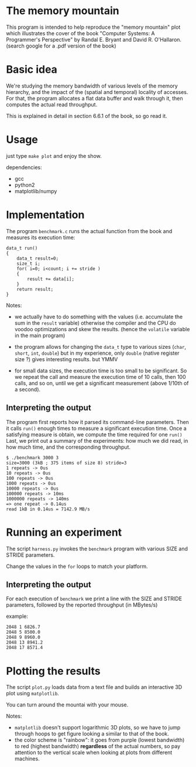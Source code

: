The memory mountain
===================

This program is intended to  help reproduce the "memory mountain" plot
which  illustrates  the  cover  of   the  book  "Computer  Systems:  A
Programmer's Perspective" by Randal E. Bryant and David R. O'Hallaron.
(search google for a .pdf version of the book)

# Basic idea

We're studying  the memory bandwidth  of various levels of  the memory
hierarchy, and  the impact of  the (spatial and temporal)  locality of
accesses. For that, the program allocates  a flat data buffer and walk
through it, then computes the actual read throughput.

This is explained in detail in section 6.6.1 of the book, so go read it.


# Usage

just type `make plot` and enjoy the show.

dependencies:
- gcc
- python2
- matplotlib/numpy

# Implementation

The program `benchmark.c`  runs the actual function from  the book and
measures its execution time:

    data_t run()
    {
        data_t result=0;
        size_t i;
        for( i=0; i<count; i += stride )
        {
            result += data[i];
        }
        return result;
    }
    
Notes:

- we actually  have to do  something with the values  (i.e. accumulate
  the sum in the `result` variable) otherwise the compiler and the CPU
  do voodoo optimizations and skew  the results. (hence the `volatile`
  variable in the main program)

- the program allows  for changing the `data_t` type  to various sizes
  (`char`,  `short`,  `int`,  `double`)  but in  my  experience,  only
  `double` (native register size ?) gives interesting results. but YMMV

- for  small  data sizes,  the  execution  time  is  too small  to  be
  significant. So we repeat the call and measure the execution time of
  10 calls,  then 100  calls, and  so on, until  we get  a significant
  measurement (above 1/10th of a second). 

## Interpreting the output

The program first  reports how it parsed  its command-line parameters.
Then it calls `run()` enough times to measure a significant execution time.
Once a satisfying measure is obtain, we compute the time required for one `run()`
Last, we print out a summary  of the experiments: how much we did read,
in how much time, and the corresponding throughput.

    $ ./benchmark 3000 3
    size=3000 (3kB ; 375 items of size 8) stride=3
    1 repeats -> 0us
    10 repeats -> 0us
    100 repeats -> 0us
    1000 repeats -> 0us
    10000 repeats -> 0us
    100000 repeats -> 10ms
    1000000 repeats -> 140ms
    => one repeat -> 0.14us
    read 1kB in 0.14us = 7142.9 MB/s

# Running an experiment

The script  `harness.py` invokes the `benchmark`  program with various
SIZE and STRIDE parameters.

Change the values in the `for` loops to match your platform.

## Interpreting the output

For each  execution of `benchmark` we  print a line with  the SIZE and
STRIDE parameters, followed by the reported throughput (in MBytes/s)

example:

    2048 1 6826.7
    2048 5 8500.0
    2048 9 8960.0
    2048 13 8941.2
    2048 17 8571.4

# Plotting the results

The  script `plot.py`  loads  data  from a  text  file  and builds  an
interactive 3D plot using `matplotlib`.

You can turn around the mountai with your mouse.

Notes:

- `matplotlib` doesn't  support logarithmic  3D plots,  so we  have to
  jump through  hoops to get figure  looking a similar to  that of the
  book.
- the  color  scheme  is  "rainbow":   it  goes  from  purple  (lowest
  bandwidth) to  red (highest bandwidth) **regardless**  of the actual
  numbers,  so pay  attention to  the vertical  scale when  looking at
  plots from different machines.

